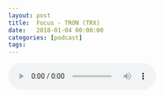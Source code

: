 ```yaml
---
layout: post
title:  Focus - TRON (TRX)
date:   2018-01-04 00:00:00
categories: [podcast]
tags:
---
```

<audio src='http://feeds.soundcloud.com/stream/379936511-la-bulle-crypto-focus-tron-trx.mp3' autoplay='false' controls='true' />

Focus - Tron(TRX)
Épisode focus à propos de la cryptomonnaie Tron(TRX).

Des questions à propos de l’épisode ? On a dit une bêtise ? Envie de partager et d’échanger ? Rejoins nous sur notre communauté Telegram (t.me/joinchat/BPCby0LDFPYTUhYNDlILVg) ou par Twitter @labullecrypto.

Youtube goo.gl/X4q3gt
Twitter twitter.com/labullecrypto 
RSS feeds.feedburner.com/labullecrypto
Telegram t.me/joinchat/BPCby0LDFPYTUhYNDlILVg
Soundcloud @la-bulle-crypto
iTunes itunes.apple.com/fr/podcast/la-bulle/id1281121446
Discord discord.gg/kXQM7NY

Soutenez le podcast:
BTC: 1F8mSBpdVSYbW7S5w5zaFRtPkJGAjneFVN
LTC: LgKsmiwozmhH4XixzP9iUzHR3DBGtCuo7F
ETH (et autres tokens): 0xe390d66441D0144fd54bd82Bff96B94E7620196f

Intro/outro music: Cash Rules by Ari de Niro is licensed under a Attribution-NonCommercial 3.0 International License.

La Bulle Crypto est un podcast purement information à propos de l’univers des crypto monnaies. Toutes les information fournies durant cette épisode NE SONT PAS À PRENDRE COMME DES CONSEIL D’INVESTISSEMENT. La Bulle Crypto ne fournit pas de conseils d'investissement.
